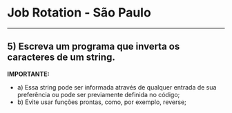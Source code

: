 # Job Rotation - São Paulo

___
## 5) Escreva um programa que inverta os caracteres de um string.

**IMPORTANTE:**
- a) Essa string pode ser informada através de qualquer entrada de sua preferência ou pode ser previamente definida no código;
- b) Evite usar funções prontas, como, por exemplo, reverse;
